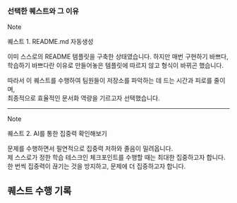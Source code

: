 ### 선택한 퀘스트와 그 이유

> [!NOTE]
> 퀘스트 1. README.md 자동생성  

이미 스스로의 README 템플릿을 구축한 상태였습니다. 하지만 매번 구현하기 바쁘다, 학습하기 바쁘다란 이유로 만들어놓은 템플릿에 따르지 않고 형식이 바뀌곤 했습니다.  

따라서 이 퀘스트를 수행하여 팀원들이 저장소를 파악하는 데 드는 시간과 피로를 줄이며,  
최종적으로 효율적인 문서화 역량을 기르고자 선택했습니다.  

---

> [!NOTE]
> 퀘스트 2. AI를 통한 집중력 확인해보기

문제를 수행하면서 필연적으로 집중력 저하와 졸음이 밀려옵니다.  
제 스스로가 정한 학습 테스크인 체크포인트를 수행할 때는 최대한 집중하고자 합니다.  
한 번씩 집중력이 끊기는 것을 방지하고, 문제에 더 집중하고자 합니다.  

## 퀘스트 수행 기록